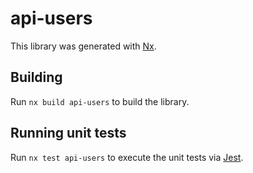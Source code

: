 # api-users

This library was generated with [Nx](https://nx.dev).

## Building

Run `nx build api-users` to build the library.

## Running unit tests

Run `nx test api-users` to execute the unit tests via [Jest](https://jestjs.io).
